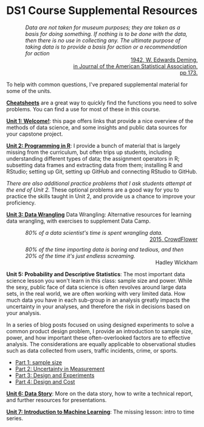 <style scoped> @import url("rmd_doc_suffix.css"); </style>
# DS1 Course Supplemental Resources

<div style="margin-top:10px; margin-left:50px; margin-right:20px; font-style:italic">Data are not taken for museum purposes; they are taken as a basis for doing something. If nothing is to be done with the data, then there is no use in collecting any. The ultimate purpose of taking data is to provide a basis for action or a recommendation for action</div>
<div style="text-align:right"><a href="https://www.tandfonline.com/doi/abs/10.1080/01621459.1942.10500624" target="_blank">1942, W. Edwards Deming, <br>in Journal of the American Statistical Association, <br>pp 173.</a></div>

To help with common questions, I've prepared supplemental material for some of the units.

**[Cheatsheets](Cheatsheets.md)** are a great way to quickly find the functions you need to solve problems. You can find a use for most of these in this course.

**[Unit 1: Welcome!](DS1_supplement_U1.md)**: this page offers links that provide a nice overview of the methods of data science, and some insights and public data sources for your capstone project.

**[Unit 2: Programming in R](DS1_supplement_U2.md)**: I provide a bunch of material that is largely missing from the curriculum, but often trips up students, including understanding different types of data; the assignment operators in R; subsetting data frames and extracting data from them; installing R and RStudio; setting up Git, setting up GitHub and connecting RStudio to GitHub.

*There are also additional practice problems that I ask students attempt at the end of Unit 2.* These optional problems are a good way for you to practice the skills taught in Unit 2, and provide us a chance to improve your proficiency.

**[Unit 3: Data Wrangling](DS1_supplement_U3.md)** Data Wrangling: Alternative resources for learning data wrangling, with exercises to supplement Data Camp.

<div style="margin-top:10px; margin-left:50px; margin-right:20px; font-style:italic">80% of a data scientist's time is spent wrangling data.</div>
<div style="text-align:right"><a href="https://www.computerworld.com/article/2902920/the-data-science-ecosystem-part-2-data-wrangling.html" target="_blank">2015, CrowdFlower</a></div>

<div style="margin-top:10px; margin-left:50px; margin-right:20px; font-style:italic">80% of the time importing data is boring and tedious, and then 20% of the time it's just endless screaming.</div>
<div style="text-align:right">Hadley Wickham</div>

**Unit 5: Probability and Descriptive Statistics**: The most important data science lesson you won't learn in this class: sample size and power. While the sexy, public face of data science is often revolves around large data sets, in the real world, we are often working with very limited data. How much data you have in each sub-group in an analysis greatly impacts the uncertainty in your analyses, and therefore the risk in decisions based on your analysis.

In a series of blog posts focused on using designed experiments to solve a common product design problem, I provide an introduction to sample size, power, and how important these often-overlooked factors are to effective analysis. The considerations are equally applicable to observational studies such as data collected from users, traffic incidents, crime, or sports.

* [Part 1: sample size](https://tomhopper.me/2014/11/14/sample-size-matters/)
* [Part 2: Uncertainty in Measurement](https://tomhopper.me/2014/11/21/sample-size-matters-uncertainty-in-measurement/)
* [Part 3: Design and Experiments](https://tomhopper.me/2014/11/28/sample-size-matters-design-and-experiments/)
* [Part 4: Design and Cost](https://tomhopper.me/2014/12/05/sample-size-matters-design-and-cost/)

**[Unit 6: Data Story](DS1_supplement_U6.md)**: More on the data story, how to write a technical report, and further resources for presentations.

**[Unit 7: Introduction to Machine Learning](DS1_supplement_U7.md)**: The missing lesson: intro to time series.

